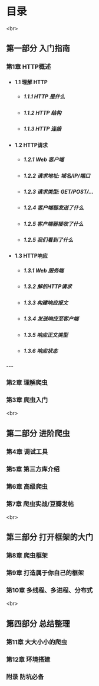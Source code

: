 
# 目录

<br\>
## 第一部分 入门指南


### 第1章 HTTP概述
* #### 1.1 理解 HTTP
    * ##### 1.1.1 HTTP 是什么
    * ##### 1.1.2 HTTP 结构
    * ##### 1.1.3 HTTP 连接
    
    
* #### 1.2 HTTP请求
 
    * ##### 1.2.1 Web 客户端
    * ##### 1.2.2 请求地址: 域名/IP/端口
    * ##### 1.2.3 请求类型: GET/POST/...
    * ##### 1.2.4 客户端器发送了什么
    * ##### 1.2.5 客户端器接收了什么
    * ##### 1.2.5 我们看到了什么
    

* #### 1.3 HTTP响应

    * ##### 1.3.1 Web 服务端
    * ##### 1.3.2 解析HTTP请求
    * ##### 1.3.3 构建响应报文
    * ##### 1.3.4 发送响应至客户端
    * ##### 1.3.5 响应正文类型
    * ##### 1.3.6 响应状态

<clear/>
---

### 第2章 理解爬虫

### 第3章 爬虫入门

<br\>
## 第二部分 进阶爬虫


### 第4章 调试工具

### 第5章 第三方库介绍

### 第6章 高级爬虫

### 第7章 爬虫实战/豆瓣发帖

<br\> 
## 第三部分 打开框架的大门


### 第8章 爬虫框架

### 第9章 打造属于你自己的框架

### 第10章 多线程、多进程、分布式


<br\> 
## 第四部分 总结整理

### 第11章 大大小小的爬虫

### 第12章 环境搭建

### 附录 防坑必备